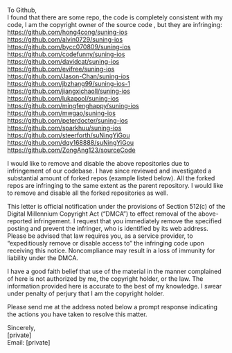To Github,  
I found that there are some repo, the code is completely consistent with my code, I am the copyright owner of the source code , but they are infringing:   
https://github.com/hong4cong/suning-ios  
https://github.com/alvin0729/suning-ios  
https://github.com/bycc070809/suning-ios  
https://github.com/codefunny/suning-ios  
https://github.com/davidcat/suning-ios  
https://github.com/evifree/suning-ios  
https://github.com/Jason-Chan/suning-ios  
https://github.com/jbzhang99/suning-ios-1  
https://github.com/jiangxichaoll/suning-ios  
https://github.com/lukapool/suning-ios  
https://github.com/mingfenghappy/suning-ios  
https://github.com/mwgao/suning-ios  
https://github.com/peterdocter/suning-ios  
https://github.com/sparkhuu/suning-ios  
https://github.com/steerforth/suNingYiGou  
https://github.com/dqy168888/suNingYiGou  
https://github.com/ZongAng123/sourceCode  

I would like to remove and disable the above repositories due to infringement of our codebase. I have since reviewed and investigated a substantial amount of forked repos (example listed below). All the forked repos are infringing to the same extent as the parent repository. I would like to remove and disable all the forked repositories as well.  

This letter is official notification under the provisions of Section 512(c) of the Digital Millennium Copyright Act (“DMCA”) to effect removal of the above-reported infringement. I request that you immediately remove the specified posting and prevent the infringer, who is identified by its web address. Please be advised that law requires you, as a service provider, to “expeditiously remove or disable access to” the infringing code upon receiving this notice. Noncompliance may result in a loss of immunity for liability under the DMCA.  

I have a good faith belief that use of the material in the manner complained of here is not authorized by me, the copyright holder, or the law. The information provided here is accurate to the best of my knowledge. I swear under penalty of perjury that I am the copyright holder.  

Please send me at the address noted below a prompt response indicating the actions you have taken to resolve this matter.  

Sincerely,   
[private]  
Email: [private]  
